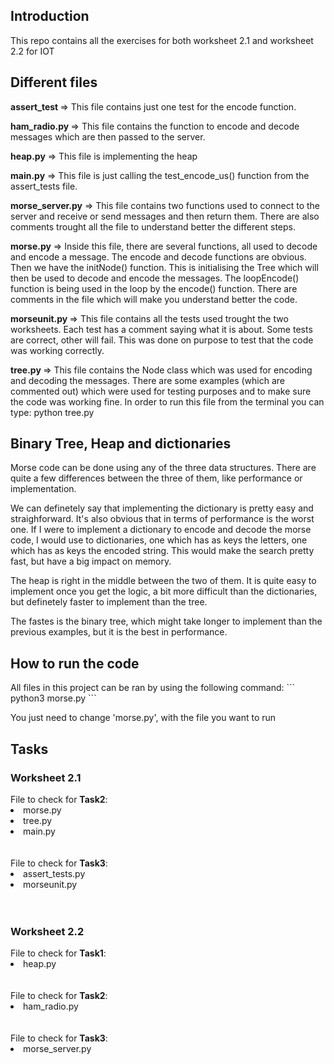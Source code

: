 <h2>Introduction</h2>
This repo contains all the exercises for both worksheet 2.1 and worksheet 2.2 for IOT

<h2><b>Different files</b></h2>
 <b>assert_test </b> => This file contains just one test for the encode function. 

 <b>ham_radio.py </b> => This file contains the function to encode and decode messages which are then passed to the server. 

 <b>heap.py</b> => This file is implementing the heap

 <b>main.py</b> => This file is just calling the test_encode_us() function from the assert_tests file.

 <b>morse_server.py</b>  => This file contains two functions used to connect to the server and receive or send messages and then return them. There are also comments trought all the file to understand better the different steps.

 <b>morse.py</b> => Inside this file, there are several functions, all used to decode and encode a message. The encode and decode functions are obvious. Then we have the initNode() function. This is initialising the Tree which will then be used to decode and encode the messages. The loopEncode() function is being used in the loop by the encode() function. There are comments in the file which will make you understand better the code.

 <b>morseunit.py </b> => This file contains all the tests used trought the two worksheets. Each test has a comment saying what it is about. Some tests are correct, other will fail. This was done on purpose to test that the code was working correctly.

 <b>tree.py </b> => This file contains the Node class which was used for encoding and decoding the messages. There are some examples (which are commented out) which were used for testing purposes and to make sure the code was working fine.
 In order to run this file from the terminal you can type: python tree.py


<h2>Binary Tree, Heap and dictionaries</h2>
 Morse code can be done using any of the three data structures. There are quite a few differences between the three of them, like performance or implementation. 
 
 We can definetely say that implementing the dictionary is pretty easy and straighforward. It's also obvious that in terms of performance is the worst one. If I were to implement a dictionary to encode and decode the morse code, I would use to dictionaries, one which has as keys the letters, one which has as keys the encoded string. This would make the search pretty fast, but have a big impact on memory.

 The heap is right in the middle between the two of them. It is quite easy to implement once you get the logic, a bit more difficult than the dictionaries, but definetely faster to implement than the tree. 
 
 The fastes is the binary tree, which might take longer to implement than the previous examples, but it is the best in performance.   

<h2>How to run the code</h2>
All files in this project can be ran by using the following command:
```
python3 morse.py
```

You just need to change 'morse.py', with the file you want to run

<h2>Tasks</h2>
<h3>Worksheet 2.1</h3>
File to check for <b>Task2</b>:
<li>morse.py</li>
<li>tree.py</li>
<li>main.py</li>
<br/><br/>
File to check for <b>Task3</b>:
<li>assert_tests.py</li>
<li>morseunit.py</li>
<br/><br/>

<h3>Worksheet 2.2</h3>
File to check for <b>Task1</b>:
<li>heap.py</li>
<br/><br/>
File to check for <b>Task2</b>:
<li>ham_radio.py</li>
<br/><br/>
File to check for <b>Task3</b>:
<li>morse_server.py</li>
<br/><br/>


